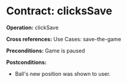 # Contract: clicksSave

**Operation:** clickSave

**Cross references:** Use Cases: save-the-game

**Preconditions:** Game is paused

**Postconditions:** 
* Ball's new position was shown to user.